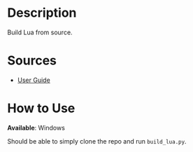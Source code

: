 # Description

Build Lua from source.

# Sources

* [User Guide](http://lua-users.org/wiki/BuildingLuaInWindowsForNewbies)

# How to Use

**Available**: Windows

Should be able to simply clone the repo and run `build_lua.py`.
